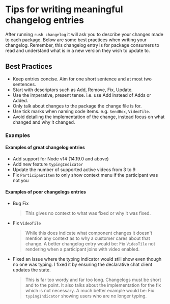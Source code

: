 # Tips for writing meaningful changelog entries

After running `rush changelog` it will ask you to describe your changes made to each package. Below are some best practices when writing your changelog. Remember, this changelog entry is for package consumers to read and understand what is in a new version they wish to update to.

## Best Practices

* Keep entries concise. Aim for one short sentence and at most two sentences.
* Start with descriptors such as Add, Remove, Fix, Update.
* Use the imperative, present tense. i.e. use Add instead of Adds or Added.
* Only talk about changes to the package the change file is for.
* Use tick marks when naming code items. e.g. `SendBox`, `VideoTile`.
* Avoid detailing the implementation of the change, instead focus on what changed and why it changed.

### Examples

#### Examples of great changelog entries

* Add support for Node v14  (14.19.0 and above)
* Add new feature `typingIndicator`
* Update the number of supported active videos from 3 to 9
* Fix `ParticipantItem` to only show context menu if the participant was not you

#### Examples of poor changelogs entries

* Bug Fix
  > This gives no context to what was fixed or why it was fixed.
* Fix `VideoTile`
  > While this does indicate what component changes it doesn't mention any context as to why a customer cares about that change.
  A better changelog entry would be: Fix `VideoTile` not rendering when a participant joins with video enabled.
* Fixed an issue where the typing indicator would still show even though no one was typing. I fixed it by ensuring the declarative chat client updates the state.
  > This is far too wordy and far too long. Changelogs must be short and to the point. It also talks about the implementation for the fix which is not necessary. A much better example would be: Fix `typingIndicator` showing users who are no longer typing.
